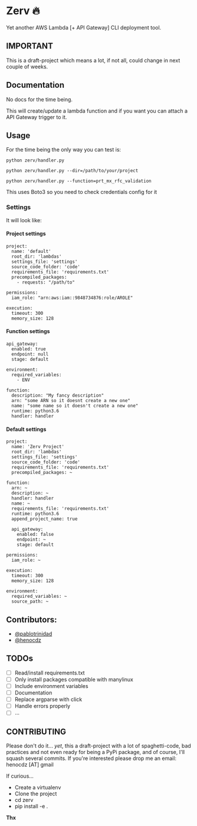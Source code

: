 # Zerv :fire:

Yet another AWS Lambda [+ API Gateway] CLI deployment tool.

## IMPORTANT

This is a draft-project which means a lot, if not all, could change in next couple of weeks.

## Documentation

No docs for the time being.

This will create/update a lambda function and if you want you can attach a API Gateway trigger to it.

## Usage

For the time being the only way you can test is:

`python zerv/handler.py`

`python zerv/handler.py --dir=/path/to/your/project`

`python zerv/handler.py --function=prt_mx_rfc_validation`

This uses Boto3 so you need to check credentials config for it


### Settings

It will look like:

#### Project settings

```
project:
  name: 'default'
  root_dir: 'lambdas'
  settings_file: 'settings'
  source_code_folder: 'code'
  requirements_file: 'requirements.txt'
  precompiled_packages: 
    - requests: "/path/to"

permissions:
  iam_role: "arn:aws:iam::9848734876:role/AROLE"

execution:
  timeout: 300
  memory_size: 128

```

#### Function settings

```
api_gateway:
  enabled: true
  endpoint: null
  stage: default

environment:
  required_variables:
    - ENV

function:
  description: "My fancy description"
  arn: "some ARN so it doesnt create a new one"
  name: "some name so it doesn't create a new one"
  runtime: python3.6
  handler: handler
```

#### Default settings

```
project:
  name: 'Zerv Project'
  root_dir: 'lambdas'
  settings_file: 'settings'
  source_code_folder: 'code'
  requirements_file: 'requirements.txt'
  precompiled_packages: ~

function:
  arn: ~
  description: ~
  handler: handler
  name: ~
  requirements_file: 'requirements.txt'
  runtime: python3.6
  append_project_name: true

  api_gateway:
    enabled: false
    endpoint: ~
    stage: default

permissions:
  iam_role: ~

execution:
  timeout: 300
  memory_size: 128

environment:
  required_variables: ~
  source_path: ~
```

## Contributors:

- [@pablotrinidad](https://github.com/pablotrinidad/)
- [@henocdz](https://github.com/henocdz/)

## TODOs

- [ ] Read/install requirements.txt
- [ ] Only install packages compatible with manylinux
- [ ] Include environment variables
- [ ] Documentation
- [ ] Replace argparse with click
- [ ] Handle errors properly
- [ ] ...

## CONTRIBUTING

Please don't do it... *yet*, this a draft-project with a lot of spaghetti-code, bad practices and not even ready for being a PyPi package, and of course, I'll squash several commits. If you're interested please drop me an email: henocdz [AT] gmail 

If curious...

- Create a virtualenv
- Clone the project
- cd zerv
- pip install -e .

**Thx**
